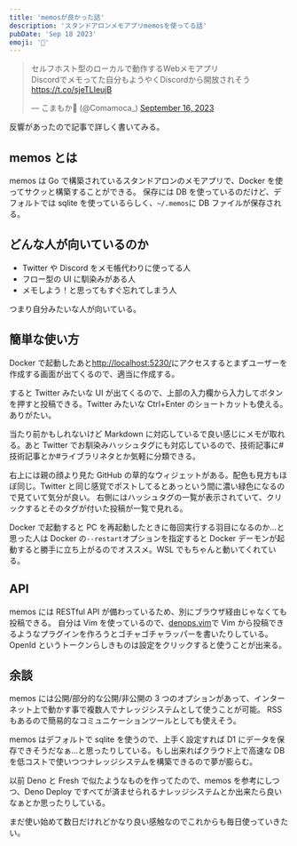```yaml
---
title: 'memosが良かった話'
description: 'スタンドアロンメモアプリmemosを使ってる話'
pubDate: 'Sep 18 2023'
emoji: '🦊'
---
```


<blockquote class="twitter-tweet"><p lang="ja" dir="ltr">セルフホスト型のローカルで動作するWebメモアプリ<br>Discordでメモってた自分もようやくDiscordから開放されそう<a href="https://t.co/sjeTLIeujB">https://t.co/sjeTLIeujB</a></p>&mdash; こまもか🦊 (@Comamoca_) <a href="https://twitter.com/Comamoca_/status/1702895674533233063?ref_src=twsrc%5Etfw">September 16, 2023</a></blockquote> <script async src="https://platform.twitter.com/widgets.js" charset="utf-8"></script>

反響があったので記事で詳しく書いてみる。

## memos とは

memos は Go で構築されているスタンドアロンのメモアプリで、Docker
を使ってサクッと構築することができる。 保存には DB
を使っているのだけど、デフォルトでは sqlite を使っているらしく、`~/.memos`に DB
ファイルが保存される。

## どんな人が向いているのか

- Twitter や Discord をメモ帳代わりに使ってる人
- フロー型の UI に馴染みがある人
- メモしよう！と思ってもすぐ忘れてしまう人

つまり自分みたいな人が向いている。

## 簡単な使い方

Docker
で起動したあと[http://localhost:5230/](http://localhost:5230/)にアクセスするとまずユーザーを作成する画面が出てくるので、適当に作成する。

すると Twitter みたいな UI
が出てくるので、上部の入力欄から入力してボタンを押すと投稿できる。Twitter
みたいな Ctrl+Enter のショートカットも使える。ありがたい。

当たり前かもしれないけど Markdown に対応しているで良い感じにメモが取れる。あと
Twitter
でお馴染みハッシュタグにも対応しているので、技術記事に#技術記事とか#ライブラリネタとか気軽に分類できる。

右上には親の顔より見た GitHub
の草的なウィジェットがある。配色も見方もほぼ同じ。Twitter
と同じ感覚でポストしてるとあっという間に濃い緑色になるので見ていて気分が良い。
右側にはハッシュタグの一覧が表示されていて、クリックするとそのタグが付いた投稿が一覧で見れる。

Docker で起動すると PC
を再起動したときに毎回実行する羽目になるのか...と思った人は Docker
の`--restart`オプションを指定すると Docker
デーモンが起動すると勝手に立ち上がるのでオススメ。WSL
でもちゃんと動いてくれている。

## API

memos には RESTful API
が備わっているため、別にブラウザ経由じゃなくても投稿できる。 自分は Vim
を使っているので、[denops.vim](https://github.com/vim-denops/denops.vim)で Vim
から投稿できるようなプラグインを作ろうとゴチャゴチャラッパーを書いたりしている。
OpenId というトークンらしきものは設定をクリックすると使うことが出来る。

## 余談

memos には公開/部分的な公開/非公開の 3
つのオプションがあって、インターネット上で動かす事で複数人でナレッジシステムとして使うことが可能。
RSS もあるので簡易的なコミュニケーションツールとしても使えそう。

memos はデフォルトで sqlite を使うので、上手く設定すれば D1
にデータを保存できそうだなぁ...と思ったりしている。もし出来ればクラウド上で高速な
DB を低コストで使いつつナレッジシステムを構築できるので夢が膨らむ。

以前 Deno と Fresh で似たようなものを作ってたので、memos を参考にしつつ、Deno
Deploy
ですべてが済ませられるナレッジシステムとか出来たら良いなぁとか思ったりしている。

まだ使い始めて数日だけれどかなり良い感触なのでこれからも毎日使っていきたい。

